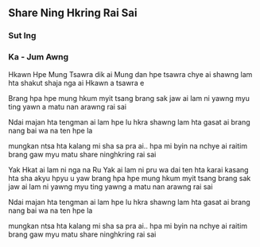 ## Share Ning Hkring Rai Sai

### Sut Ing

### Ka - Jum Awng

Hkawn Hpe Mung Tsawra dik ai
Mung dan hpe tsawra chye ai
shawng lam hta shakut shaja nga ai
Hkawn a tsawra e

Brang hpa hpe mung hkum myit tsang
brang sak jaw ai lam ni yawng
myu ting yawn a matu nan arawng rai sai

Ndai majan hta tengman ai lam hpe lu hkra
shawng lam hta gasat ai brang
nang bai wa na ten hpe la

mungkan ntsa hta kalang mi sha
sa pra ai.. hpa mi byin na nchye ai
raitim brang gaw myu matu
share ninghkring rai sai

Yak Hkat ai lam ni nga na
Ru Yak ai lam ni pru wa
dai ten hta karai kasang hta sha akyu hpyu u yaw
brang hpa hpe mung hkum myit tsang
brang sak jaw ai lam ni yawng
myu ting yawng a matu nan
arawng rai sai

Ndai majan hta tengman ai lam hpe lu hkra
shawng lam hta gasat ai brang
nang bai wa na ten hpe la

mungkan ntsa hta kalang mi sha
sa pra ai.. hpa mi byin na nchye ai
raitim brang gaw myu matu
share ninghkring rai sai
